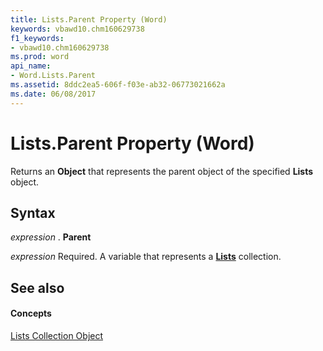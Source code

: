 ```yaml
---
title: Lists.Parent Property (Word)
keywords: vbawd10.chm160629738
f1_keywords:
- vbawd10.chm160629738
ms.prod: word
api_name:
- Word.Lists.Parent
ms.assetid: 8ddc2ea5-606f-f03e-ab32-06773021662a
ms.date: 06/08/2017
---
```



# Lists.Parent Property (Word)

Returns an **Object** that represents the parent object of the specified **Lists** object.


## Syntax

 _expression_ . **Parent**

 _expression_ Required. A variable that represents a **[Lists](lists-object-word.md)** collection.


## See also


#### Concepts


[Lists Collection Object](lists-object-word.md)

